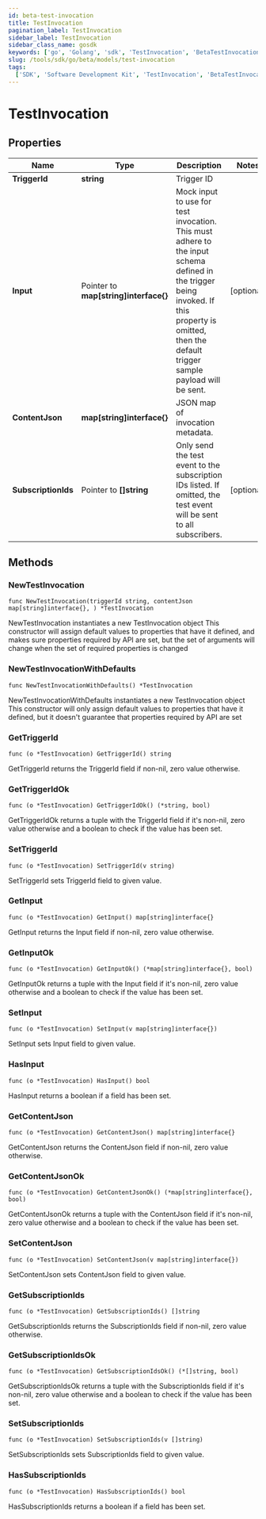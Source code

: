 ```yaml
---
id: beta-test-invocation
title: TestInvocation
pagination_label: TestInvocation
sidebar_label: TestInvocation
sidebar_class_name: gosdk
keywords: ['go', 'Golang', 'sdk', 'TestInvocation', 'BetaTestInvocation']
slug: /tools/sdk/go/beta/models/test-invocation
tags:
  ['SDK', 'Software Development Kit', 'TestInvocation', 'BetaTestInvocation']
---
```


# TestInvocation

## Properties

| Name | Type | Description | Notes |
| --- | --- | --- | --- |
| **TriggerId** | **string** | Trigger ID |
| **Input** | Pointer to **map[string]interface{}** | Mock input to use for test invocation. This must adhere to the input schema defined in the trigger being invoked. If this property is omitted, then the default trigger sample payload will be sent. | [optional] |
| **ContentJson** | **map[string]interface{}** | JSON map of invocation metadata. |
| **SubscriptionIds** | Pointer to **[]string** | Only send the test event to the subscription IDs listed. If omitted, the test event will be sent to all subscribers. | [optional] |

## Methods

### NewTestInvocation

`func NewTestInvocation(triggerId string, contentJson map[string]interface{}, ) *TestInvocation`

NewTestInvocation instantiates a new TestInvocation object This constructor will assign default values to properties that have it defined, and makes sure properties required by API are set, but the set of arguments will change when the set of required properties is changed

### NewTestInvocationWithDefaults

`func NewTestInvocationWithDefaults() *TestInvocation`

NewTestInvocationWithDefaults instantiates a new TestInvocation object This constructor will only assign default values to properties that have it defined, but it doesn't guarantee that properties required by API are set

### GetTriggerId

`func (o *TestInvocation) GetTriggerId() string`

GetTriggerId returns the TriggerId field if non-nil, zero value otherwise.

### GetTriggerIdOk

`func (o *TestInvocation) GetTriggerIdOk() (*string, bool)`

GetTriggerIdOk returns a tuple with the TriggerId field if it's non-nil, zero value otherwise and a boolean to check if the value has been set.

### SetTriggerId

`func (o *TestInvocation) SetTriggerId(v string)`

SetTriggerId sets TriggerId field to given value.

### GetInput

`func (o *TestInvocation) GetInput() map[string]interface{}`

GetInput returns the Input field if non-nil, zero value otherwise.

### GetInputOk

`func (o *TestInvocation) GetInputOk() (*map[string]interface{}, bool)`

GetInputOk returns a tuple with the Input field if it's non-nil, zero value otherwise and a boolean to check if the value has been set.

### SetInput

`func (o *TestInvocation) SetInput(v map[string]interface{})`

SetInput sets Input field to given value.

### HasInput

`func (o *TestInvocation) HasInput() bool`

HasInput returns a boolean if a field has been set.

### GetContentJson

`func (o *TestInvocation) GetContentJson() map[string]interface{}`

GetContentJson returns the ContentJson field if non-nil, zero value otherwise.

### GetContentJsonOk

`func (o *TestInvocation) GetContentJsonOk() (*map[string]interface{}, bool)`

GetContentJsonOk returns a tuple with the ContentJson field if it's non-nil, zero value otherwise and a boolean to check if the value has been set.

### SetContentJson

`func (o *TestInvocation) SetContentJson(v map[string]interface{})`

SetContentJson sets ContentJson field to given value.

### GetSubscriptionIds

`func (o *TestInvocation) GetSubscriptionIds() []string`

GetSubscriptionIds returns the SubscriptionIds field if non-nil, zero value otherwise.

### GetSubscriptionIdsOk

`func (o *TestInvocation) GetSubscriptionIdsOk() (*[]string, bool)`

GetSubscriptionIdsOk returns a tuple with the SubscriptionIds field if it's non-nil, zero value otherwise and a boolean to check if the value has been set.

### SetSubscriptionIds

`func (o *TestInvocation) SetSubscriptionIds(v []string)`

SetSubscriptionIds sets SubscriptionIds field to given value.

### HasSubscriptionIds

`func (o *TestInvocation) HasSubscriptionIds() bool`

HasSubscriptionIds returns a boolean if a field has been set.
